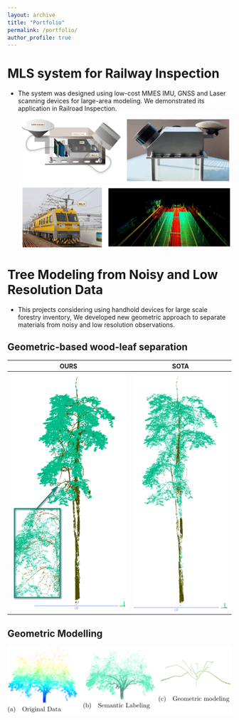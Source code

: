 ```yaml
---
layout: archive
title: "Portfolio"
permalink: /portfolio/
author_profile: true
---
```

# MLS system for Railway Inspection

* The system was designed using low-cost MMES IMU, GNSS and Laser scanning devices for large-area modeling. We demonstrated its application in Railroad Inspection.
![Prototype](../images/projects/2018_1.png)
![Application](../images/projects/2018_2.png)

# Tree Modeling from Noisy and Low Resolution Data

* This projects considering using handhold devices for large scale forestry inventory, We developed new geometric approach to separate materials from noisy and low resolution observations.
## Geometric-based wood-leaf separation

| OURS | SOTA |
|----------|----------|
| ![Prototype](../images/projects/ID3_1.png) |![Prototype](../images/projects/ID3.png) |
## Geometric Modelling
![Prototype](../images/projects/geometric_modelling.png)
